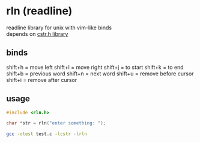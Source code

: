 # rln (readline)

readline library for unix with vim-like binds<br/>
depends on <a href="https://Eldyj/github.com/cstr.h">cstr.h library</a>

## binds

shift+h = move left
shift+l = move right
shift+j = to start
shift+k = to end
shift+b = previous word
shift+n = next word
shift+u = remove before cursor
shift+i = remove after cursor

## usage

```c
#include <rln.h>

char *str = rln("enter something: ");
```

```sh
gcc -otest test.c -lcstr -lrln
```
